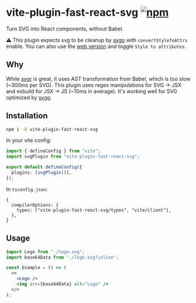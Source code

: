 # vite-plugin-fast-react-svg [![npm](https://img.shields.io/npm/v/vite-plugin-fast-react-svg)](https://www.npmjs.com/package/vite-plugin-fast-react-svg)

Turn SVG into React components, without Babel.

⚠️ This plugin expects svg to be cleanup by [svgo](https://github.com/svg/svgo) with `convertStyleToAttrs` enable. You can also use the [web version](https://jakearchibald.github.io/svgomg/) and toggle `Style to attributes`.

## Why

While [svgr](https://github.com/gregberge/svgr) is great, it uses AST transformation from Babel, which is too slow (~300ms per SVG). This plugin uses regex manipulations for SVG -> JSX and esbuild for JSX -> JS (~10ms in average). It's working well for SVG optimized by [svgo](https://github.com/svg/svgo).

## Installation

```sh
npm i -D vite-plugin-fast-react-svg
```

In your vite config:

```ts
import { defineConfig } from "vite";
import svgPlugin from "vite-plugin-fast-react-svg";

export default defineConfig({
  plugins: [svgPlugin()],
});
```

In `tsconfig.json`:

```json5
{
  compilerOptions: {
    types: ["vite-plugin-fast-react-svg/types", "vite/client"],
  },
}
```

## Usage

```jsx
import Logo from "./logo.svg";
import base64Data from "./logo.svg?inline";

const Example = () => (
  <>
    <Logo />
    <img src={base64Data} alt="Logo" />
  </>
);
```
